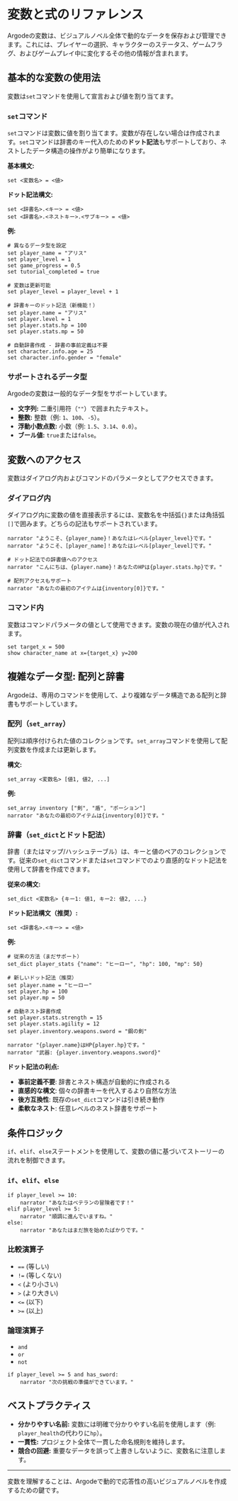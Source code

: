 # 変数と式のリファレンス

Argodeの変数は、ビジュアルノベル全体で動的なデータを保存および管理できます。これには、プレイヤーの選択、キャラクターのステータス、ゲームフラグ、およびゲームプレイ中に変化するその他の情報が含まれます。

## 基本的な変数の使用法

変数は`set`コマンドを使用して宣言および値を割り当てます。

### `set`コマンド

`set`コマンドは変数に値を割り当てます。変数が存在しない場合は作成されます。`set`コマンドは辞書のキー代入のための**ドット記法**もサポートしており、ネストしたデータ構造の操作がより簡単になります。

**基本構文:**
```rgd
set <変数名> = <値>
```

**ドット記法構文:**
```rgd
set <辞書名>.<キー> = <値>
set <辞書名>.<ネストキー>.<サブキー> = <値>
```

**例:**

```rgd
# 異なるデータ型を設定
set player_name = "アリス"
set player_level = 1
set game_progress = 0.5
set tutorial_completed = true

# 変数は更新可能
set player_level = player_level + 1

# 辞書キーのドット記法（新機能！）
set player.name = "アリス"
set player.level = 1
set player.stats.hp = 100
set player.stats.mp = 50

# 自動辞書作成 - 辞書の事前定義は不要
set character.info.age = 25
set character.info.gender = "female"
```

### サポートされるデータ型

Argodeの変数は一般的なデータ型をサポートしています。

-   **文字列:** 二重引用符（`""`）で囲まれたテキスト。
-   **整数:** 整数（例: `1`、`100`、`-5`）。
-   **浮動小数点数:** 小数（例: `1.5`、`3.14`、`0.0`）。
-   **ブール値:** `true`または`false`。

## 変数へのアクセス

変数はダイアログ内およびコマンドのパラメータとしてアクセスできます。

### ダイアログ内

ダイアログ内に変数の値を直接表示するには、変数名を中括弧`{}`または角括弧`[]`で囲みます。どちらの記法もサポートされています。

```rgd
narrator "ようこそ、{player_name}！あなたはレベル{player_level}です。"
narrator "ようこそ、[player_name]！あなたはレベル[player_level]です。"

# ドット記法での辞書値へのアクセス
narrator "こんにちは、{player.name}！あなたのHPは{player.stats.hp}です。"

# 配列アクセスもサポート
narrator "あなたの最初のアイテムは{inventory[0]}です。"
```

### コマンド内

変数はコマンドパラメータの値として使用できます。変数の現在の値が代入されます。

```rgd
set target_x = 500
show character_name at x={target_x} y=200
```

## 複雑なデータ型: 配列と辞書

Argodeは、専用のコマンドを使用して、より複雑なデータ構造である配列と辞書もサポートしています。

### 配列（`set_array`）

配列は順序付けられた値のコレクションです。`set_array`コマンドを使用して配列変数を作成または更新します。

**構文:**
```rgd
set_array <変数名> [値1, 値2, ...]
```

**例:**

```rgd
set_array inventory ["剣", "盾", "ポーション"]
narrator "あなたの最初のアイテムは{inventory[0]}です。"
```

### 辞書（`set_dict`とドット記法）

辞書（またはマップ/ハッシュテーブル）は、キーと値のペアのコレクションです。従来の`set_dict`コマンドまたは`set`コマンドでのより直感的なドット記法を使用して辞書を作成できます。

**従来の構文:**
```rgd
set_dict <変数名> {キー1: 値1, キー2: 値2, ...}
```

**ドット記法構文（推奨）:**
```rgd
set <辞書名>.<キー> = <値>
```

**例:**

```rgd
# 従来の方法（まだサポート）
set_dict player_stats {"name": "ヒーロー", "hp": 100, "mp": 50}

# 新しいドット記法（推奨）
set player.name = "ヒーロー"
set player.hp = 100
set player.mp = 50

# 自動ネスト辞書作成
set player.stats.strength = 15
set player.stats.agility = 12
set player.inventory.weapons.sword = "鋼の剣"

narrator "{player.name}はHP{player.hp}です。"
narrator "武器: {player.inventory.weapons.sword}"
```

**ドット記法の利点:**
- **事前定義不要**: 辞書とネスト構造が自動的に作成される
- **直感的な構文**: 個々の辞書キーを代入するより自然な方法
- **後方互換性**: 既存の`set_dict`コマンドは引き続き動作
- **柔軟なネスト**: 任意レベルのネスト辞書をサポート

## 条件ロジック

`if`、`elif`、`else`ステートメントを使用して、変数の値に基づいてストーリーの流れを制御できます。

### `if`、`elif`、`else`

```rgd
if player_level >= 10:
    narrator "あなたはベテランの冒険者です！"
elif player_level >= 5:
    narrator "順調に進んでいますね。"
else:
    narrator "あなたはまだ旅を始めたばかりです。"
```

### 比較演算子

-   `==` (等しい)
-   `!=` (等しくない)
-   `<` (より小さい)
-   `>` (より大きい)
-   `<=` (以下)
-   `>=` (以上)

### 論理演算子

-   `and`
-   `or`
-   `not`

```rgd
if player_level >= 5 and has_sword:
    narrator "次の挑戦の準備ができています。"
```

## ベストプラクティス

-   **分かりやすい名前:** 変数には明確で分かりやすい名前を使用します（例: `player_health`の代わりに`hp`）。
-   **一貫性:** プロジェクト全体で一貫した命名規則を維持します。
-   **競合の回避:** 重要なデータを誤って上書きしないように、変数名に注意します。

---

変数を理解することは、Argodeで動的で応答性の高いビジュアルノベルを作成するための鍵です。
